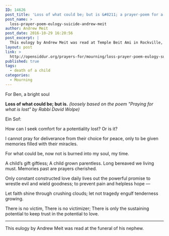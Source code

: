 ```yaml
---
ID: 14626
post_title: 'Loss of what could be; but is &#8211; a prayer-poem for a eulogy by Andrew Meit'
post_name: >
  loss-prayer-poem-eulogy-suicide-andrew-meit
author: Andrew Meit
post_date: 2016-10-29 16:20:56
post_excerpt: |
  This eulogy by Andrew Meit was read at Temple Beit Ami in Rockville, Maryland at the funeral of Benjamin Meit. Andrew writes, "Ben would have turned 19 next week. He died from complications from depression and mental illness." Donations in Ben's memory may be made <a href="http://www.benjaminmeit.com/donations/">here</a>. If you or anyone you know is in need of help, please call 911, or 1-800 273 8255, the national suicide prevention hotline.
layout: post
link: >
  http://opensiddur.org/prayers-for/mourning/loss-prayer-poem-eulogy-suicide-andrew-meit/
published: true
tags:
  - death of a child
categories:
  - Mourning
---
```

<div class="english">
For Ben, a bright soul

<strong>Loss of what could be; but is.</strong>
<em>(loosely based on the poem "Praying for what is lost" by Rabbi David Wolpe)</em>

Ein Sof:

How can I seek comfort 
for a potentiality lost? 
Or is it?

I cannot pray for deliverance 
from their choice for peace, 
only to be given memories 
filled with their miracles.

For what could be, now not
is burned into my soul, my time.

A child’s gift giftless;
A child grown parentless.
Long bereaved we living must.
Memories past are prayers cherished.

Only constant constructed love daily
lives out the powerful promise
to wrestle evil and wield goodness;
to prevent pain and helpless hope —

Let faith shine through crushing clouds;
let not tragedy engulf tenderness growing.

There is no victim,
There is no victimizer;
There is only the sustaining potential 
to keep trust in the potential to love.
</div>

<hr />

This eulogy by Andrew Meit was read at the funeral of his nephew.